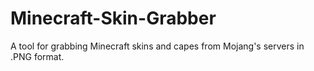 # Minecraft-Skin-Grabber
A tool for grabbing Minecraft skins and capes from Mojang's servers in .PNG format.
